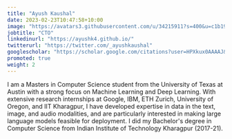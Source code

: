 ```yaml
---
title: "Ayush Kaushal"
date: 2023-02-23T10:47:58+10:00
image: "https://avatars3.githubusercontent.com/u/34215911?s=400&u=c1b19b8c083df088983c31dcb81bc92f39cacc00&v=4"
jobtitle: "CTO"
linkedinurl: "https://ayushk4.github.io/"
twitterurl: "https://twitter.com/_ayushkaushal"
googlescholar: "https://scholar.google.com/citations?user=HPXkux0AAAAJ&hl=en"
promoted: true
weight: 2
---
```


I am a Masters in Computer Science student from the University of Texas at Austin with a strong focus on Machine Learning and Deep Learning. With extensive research internships at Google, IBM, ETH Zurich, University of Oregon, and IIT Kharagpur, I have developed expertise in data in the text, image, and audio modalities, and are particularly interested in making large language models feasible for deployment.  I did my Bachelor's degree in Computer Science from Indian Institute of Technology Kharagpur (2017-21). 

